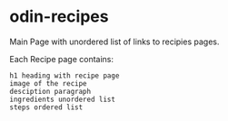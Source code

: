 # odin-recipes

Main Page with unordered list of links to recipies pages.

Each Recipe page contains:

    h1 heading with recipe page
    image of the recipe
    desciption paragraph
    ingredients unordered list
    steps ordered list